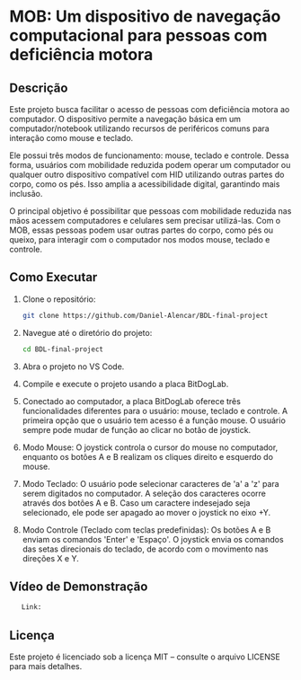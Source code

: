 # MOB: Um dispositivo de navegação computacional para pessoas com deficiência motora

## Descrição
Este projeto busca facilitar o acesso de pessoas com deficiência motora ao computador. O dispositivo permite a navegação básica em um computador/notebook utilizando recursos de periféricos comuns para interação como mouse e teclado.

Ele possui três modos de funcionamento: mouse, teclado e controle. Dessa forma, usuários com mobilidade reduzida podem operar um computador ou qualquer outro dispositivo compatível com HID utilizando outras partes do corpo, como os pés. Isso amplia a acessibilidade digital, garantindo mais inclusão.

O principal objetivo é possibilitar que pessoas com mobilidade reduzida nas mãos acessem computadores e celulares sem precisar utilizá-las. Com o MOB, essas pessoas podem usar outras partes do corpo, como pés ou queixo, para interagir com o computador nos modos mouse, teclado e controle.

## Como Executar
1. Clone o repositório:
   ```bash
   git clone https://github.com/Daniel-Alencar/BDL-final-project
   ```
2. Navegue até o diretório do projeto:
   ```bash
   cd BDL-final-project
   ```
3. Abra o projeto no VS Code.
  
4. Compile e execute o projeto usando a placa BitDogLab.

5. Conectado ao computador, a placa BitDogLab oferece três funcionalidades diferentes para o usuário: mouse, teclado e controle. A primeira opção que o usuário tem acesso é a função mouse. O usuário sempre pode mudar de função ao clicar no botão de joystick.

6. Modo Mouse: O joystick controla o cursor do mouse no computador, enquanto os botões A e B realizam os cliques direito e esquerdo do mouse.

7. Modo Teclado: O usuário pode selecionar caracteres de 'a' a 'z' para serem digitados no computador. A seleção dos caracteres ocorre através dos botões A e B. Caso um caractere indesejado seja selecionado, ele pode ser apagado ao mover o joystick no eixo +Y.

8. Modo Controle (Teclado com teclas predefinidas):
Os botões A e B enviam os comandos 'Enter' e 'Espaço'.
O joystick envia os comandos das setas direcionais do teclado, de acordo com o movimento nas direções X e Y.


## Vídeo de Demonstração
```bash
   Link: 
```

## Licença
Este projeto é licenciado sob a licença MIT – consulte o arquivo LICENSE para mais detalhes.

